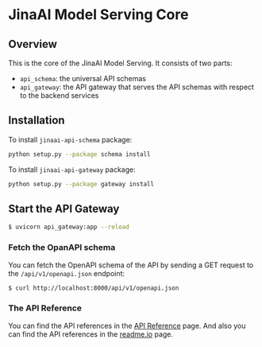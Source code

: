 # JinaAI Model Serving Core

## Overview

This is the core of the JinaAI Model Serving. It consists of two parts: 
- `api_schema`: the universal API schemas 
- `api_gateway`: the API gateway that serves the API schemas with respect to the backend services

## Installation

To install `jinaai-api-schema` package:

```bash
python setup.py --package schema install
```

To install `jinaai-api-gateway` package:

```bash
python setup.py --package gateway install
```

## Start the API Gateway

```bash 
$ uvicorn api_gateway:app --reload
```

### Fetch the OpanAPI schema

You can fetch the OpenAPI schema of the API by sending a GET request to the `/api/v1/openapi.json` endpoint:

```bash
$ curl http://localhost:8000/api/v1/openapi.json
```

### The API Reference

You can find the API references in the [API Reference](http://localhost:8000/docs) page. 
And also you can find the API references in the [readme.io](https://jina-api.readme.io/reference/) page.

